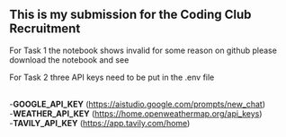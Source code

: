 ## This is my submission for the Coding Club Recruitment

For Task 1 the notebook shows invalid for some reason on github please download the notebook and see

For Task 2 three API keys need to be put in the .env file <br><br>

  -**GOOGLE_API_KEY** (https://aistudio.google.com/prompts/new_chat)<br>
  -**WEATHER_API_KEY** (https://home.openweathermap.org/api_keys)<br>
  -**TAVILY_API_KEY** (https://app.tavily.com/home)
